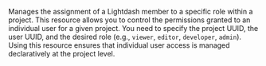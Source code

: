 Manages the assignment of a Lightdash member to a specific role within a project. This resource allows you to control the permissions granted to an individual user for a given project. You need to specify the project UUID, the user UUID, and the desired role (e.g., `viewer`, `editor`, `developer`, `admin`). Using this resource ensures that individual user access is managed declaratively at the project level.
